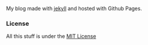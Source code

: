 My blog made with [jekyll](http://jekyllrb.com) and hosted with Github Pages.

### License
All this stuff is under the [MIT License](https://raw.githubusercontent.com/alex-keyes/alex-keyes.github.io/master/LICENSE)
